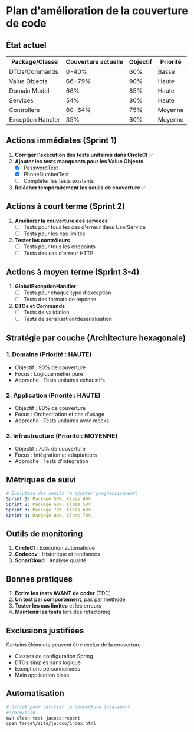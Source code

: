 # Plan d'amélioration de la couverture de code

## État actuel

| Package/Classe | Couverture actuelle | Objectif | Priorité |
|----------------|---------------------|----------|----------|
| DTOs/Commands | 0-40% | 60% | Basse |
| Value Objects | 66-79% | 90% | Haute |
| Domain Model | 66% | 85% | Haute |
| Services | 54% | 80% | Haute |
| Controllers | 60-64% | 75% | Moyenne |
| Exception Handler | 35% | 60% | Moyenne |

## Actions immédiates (Sprint 1)

1. **Corriger l'exécution des tests unitaires dans CircleCI** ✅
2. **Ajouter les tests manquants pour les Value Objects**
    - [x] PasswordTest
    - [x] PhoneNumberTest
    - [ ] Compléter les tests existants

3. **Relâcher temporairement les seuils de couverture** ✅

## Actions à court terme (Sprint 2)

1. **Améliorer la couverture des services**
    - [ ] Tests pour tous les cas d'erreur dans UserService
    - [ ] Tests pour les cas limites

2. **Tester les contrôleurs**
    - [ ] Tests pour tous les endpoints
    - [ ] Tests des cas d'erreur HTTP

## Actions à moyen terme (Sprint 3-4)

1. **GlobalExceptionHandler**
    - [ ] Tests pour chaque type d'exception
    - [ ] Tests des formats de réponse

2. **DTOs et Commands**
    - [ ] Tests de validation
    - [ ] Tests de sérialisation/désérialisation

## Stratégie par couche (Architecture hexagonale)

### 1. Domaine (Priorité : HAUTE)
- Objectif : 90% de couverture
- Focus : Logique métier pure
- Approche : Tests unitaires exhaustifs

### 2. Application (Priorité : HAUTE)
- Objectif : 80% de couverture
- Focus : Orchestration et cas d'usage
- Approche : Tests unitaires avec mocks

### 3. Infrastructure (Priorité : MOYENNE)
- Objectif : 70% de couverture
- Focus : Intégration et adaptateurs
- Approche : Tests d'intégration

## Métriques de suivi

```yaml
# Évolution des seuils (à ajuster progressivement)
Sprint 1: Package 50%, Class 40%
Sprint 2: Package 60%, Class 50%
Sprint 3: Package 70%, Class 60%
Sprint 4: Package 80%, Class 70%
```

## Outils de monitoring

1. **CircleCI** : Exécution automatique
2. **Codecov** : Historique et tendances
3. **SonarCloud** : Analyse qualité

## Bonnes pratiques

1. **Écrire les tests AVANT de coder** (TDD)
2. **Un test par comportement**, pas par méthode
3. **Tester les cas limites** et les erreurs
4. **Maintenir les tests** lors des refactoring

## Exclusions justifiées

Certains éléments peuvent être exclus de la couverture :
- Classes de configuration Spring
- DTOs simples sans logique
- Exceptions personnalisées
- Main application class

## Automatisation

```bash
# Script pour vérifier la couverture localement
#!/bin/bash
mvn clean test jacoco:report
open target/site/jacoco/index.html
```